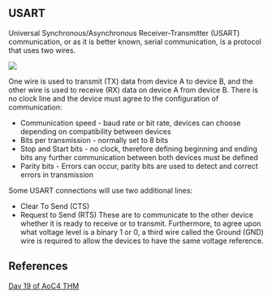 ## USART

Universal Synchronous/Asynchronous Receiver-Transmitter (USART) communication, or as it is better known, serial communication, is a protocol that uses two wires.

![](USART-protocol)

One wire is used to transmit (TX) data from device A to device B, and the other wire is used to receive (RX) data on device A from device B. There is no clock line and the device must agree to the configuration of communication:
- Communication speed - baud rate or bit rate, devices can choose depending on compatibility between devices
- Bits per transmission - normally set to 8 bits 
- Stop and Start bits -  no clock, therefore defining beginning and ending bits any further communication between both devices must be defined    
- Parity bits - Errors can occur, parity bits are used to detect and correct errors in transmission

Some USART connections will use two additional lines:
- Clear To Send (CTS)
- Request to Send (RTS)
These are to communicate to the other device whether it is ready to receive or to transmit. Furthermore, to agree upon what voltage level is a binary 1 or 0, a third wire called the Ground (GND) wire is required to allow the devices to have the same voltage reference.

## References

[Day 19 of AoC4 THM](https://tryhackme.com/room/adventofcyber4)